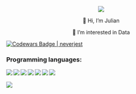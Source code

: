 <p align="center">
<img src="https://s3.us-west-2.amazonaws.com/secure.notion-static.com/9cbdf4d4-a854-4739-b617-675daf554e34/c490ca0a25bc300089e784e635ff465f.gif?X-Amz-Algorithm=AWS4-HMAC-SHA256&X-Amz-Content-Sha256=UNSIGNED-PAYLOAD&X-Amz-Credential=AKIAT73L2G45EIPT3X45%2F20220208%2Fus-west-2%2Fs3%2Faws4_request&X-Amz-Date=20220208T195634Z&X-Amz-Expires=86400&X-Amz-Signature=d9b918e9b2c6a7e0bd6b987e2cb65a5f0dc71320a44e03324e9f671811e1e7d8&X-Amz-SignedHeaders=host&response-content-disposition=filename%20%3D%22c490ca0a25bc300089e784e635ff465f.gif%22&x-id=GetObject"/>
</p align="center">

<div align="center">
  <p>👋 Hi, I’m Julian</p>
  <p>👀 I’m interested in Data</p>
</div align="center">

[![Codewars Badge | neverjest](https://www.codewars.com/users/neverjest/badges/small)](https://www.codewars.com/users/neverjest)

<h3 align="left">Programming languages:</h3>
<img src="https://img.shields.io/badge/Python-14354C?style=for-the-badge&logo=python&logoColor=white" align='left'/>
<img src="https://img.shields.io/badge/MySQL-00000F?style=for-the-badge&logo=mysql&logoColor=white"/>
<img src="https://img.shields.io/badge/HTML5-E34F26?style=for-the-badge&logo=html5&logoColor=white" align='left'/>
<img src="https://img.shields.io/badge/CSS3-1572B6?style=for-the-badge&logo=css3&logoColor=white" align='left'/>
<img src="https://img.shields.io/badge/JavaScript-F7DF1E?style=for-the-badge&logo=javascript&logoColor=black" align='left'/>
<img src="https://img.shields.io/badge/Node.js-43853D?style=for-the-badge&logo=node.js&logoColor=white" align='left'/>
<img src="https://img.shields.io/badge/Express.js-404D59?style=for-the-badge" align='left'/>
<br></br>
<img src="https://img.shields.io/badge/React_Native-20232A?style=for-the-badge&logo=react&logoColor=61DAFB" align='left'/>



